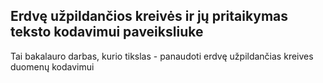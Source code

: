 ## Erdvę užpildančios kreivės ir jų pritaikymas teksto kodavimui paveiksliuke
Tai bakalauro darbas, kurio tikslas - panaudoti erdvę užpildančias kreives duomenų kodavimui

